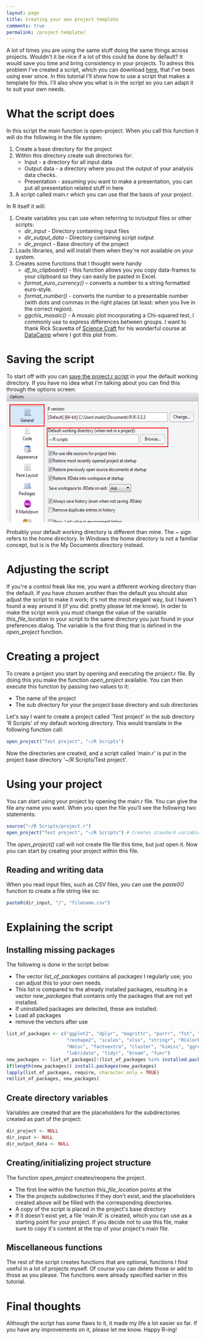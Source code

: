 ```yaml
---
layout: page
title: Creating your own project template
comments: true
permalink: /project-template/
---
```

A lot of times you are using the same stuff doing the same things across projects. Wouldn't it be nice if a lot of this could be done by default? It would save you time and bring consistency in your projects. To adress this problem I've created a script, which you can download [here](https://gist.github.com/mark-me/9815ffab041a5aebd410d21343a8128c/archive/c549cbe56722178053010e47a98c9100b19cbbab.zip), that I've been using ever since. In this tutorial I'll show how to use a script that makes a template for this. I'll also show you what is in the script so you can adapt it to suit your own needs.

# What the script does

In this script the main function is open-project. When you call this function it will do the following in the file system:

1.  Create a base directory for the project
2.  Within this directory create sub directories for:
    *   Input - a directory for all input data
    *   Output data - a directory where you put the output of your analysis data checks.
    *   Presentation - assuming you want to make a presentation, you can put all presentation related stuff in here
3.  A script called main.r which you can use that the basis of your project.

In R itself it will:

1.  Create variables you can use when referring to in/output files or other scripts:
    *   _dir_input_ - Directory containing input files
    *   _dir_output_data_ - Directory containing script output
    *   _dir_project_ - Base directory of the project
2.  Loads libraries, and will install them when they're not available on your system.
3.  Creates some functions that I thought were handy
    *   _df_to_clipboard()_ - this function allows you you copy data-frames to your clipboard so they can easily be pasted in Excel.
    *   _format_euro_currency()_ – converts a number to a string formatted euro-style.
    *   _format_number()_ - converts the number to a presentable number (with dots and commas in the right places (at least: when you live in the correct region).
    *   _ggchis_mosaic()_ - A mosaic plot incorporating a Chi-squared test, I commonly use to express differences between groups. I want to thank Rick Scavetta of [Science Craft](http://www.science-craft.com/) for his wonderful course at [DataCamp](https://www.datacamp.com/courses/data-visualization-with-ggplot2-2) where I got this plot from.

# Saving the script

To start off with you can [save the project.r script](https://github.com/mark-me/The-R-Pages/blob/master/project.r) in your the default working directory. If you have no idea what I'm talking about you can find this through the options screen: 
<img src="/_pages/tutorials/working_directory_setting.png" alt="Character appearance" width="575" height="340" align="centre"/>

Probably your default working directory is different than mine. The ~ sign refers to the home directory. In Windows the home directory is not a familiar concept, but is is the My Documents directory instead. 

# Adjusting the script

If you're a control freak like me, you want a different working directory than the default. If you have chosen another than the default you should also adjust the script to make it work; it's not the most elegant way, but I haven't found a way around it (if you did: pretty please let me know). In order to make the script work you must change the value of the variable _this_file_location_ in your script to the same directory you just found in your preferences dialog. The variable is the first thing that is defined in the _open_project_ function.

# Creating a project

To create a project you start by opening and executing the project.r file. By doing this you make the function _open_project_ available. You can then execute this function by passing two values to it:

*   The name of the project
*   The sub directory for your the project base directory and sub directories

Let's say I want to create a project called 'Test project' in the sub directory 'R Scripts' of my default working directory. This would translate in the following function call: 

```r
open_project("Test project", "~/R Scripts")
```

Now the directories are created, and a script called 'main.r' is put in the project base directory '~/R Scripts/Test project'.

# Using your project

You can start using your project by opening the main.r file. You can give the file any name you want. When you open the file you'll see the following two statements: 

```r
source("~/R Scripts/project.r")
open_project("Test project", "~/R Scripts") # Creates standard variables and functions 
```

The _open_project()_ call will not create file file this time, but just open it. Now you can start by creating your project within this file.

## Reading and writing data

When you read input files, such as CSV files, you can use the _paste0()_ function to create a file string like so: 

```r
paste0(dir_input, "/", "filename.csv")
```

# Explaining the script

## Installing missing packages

The following is done in the script below:

* The vector _list_of_packages_ contains all packages I regularly use; you can adjust this to your own needs. 
* This list is compared to the already installed packages, resulting in a vector _new_packages_ that contains only the packages that are not yet installed. 
* If uninstalled packages are detected, these are installed.
* Load all packages
* remove the vectors after use

```r
list_of_packages <- c("ggplot2", "dplyr", "magrittr", "purrr", "fst", "ggmap", "ggthemes", 
                      "reshape2", "scales", "xlsx", "stringr", "RColorBrewer", "qgraph", 
                      "Hmisc", "factoextra", "cluster", "kimisc", "ggrepel", "class",
                      "lubridate", "tidyr", "broom", "funr")
new_packages <- list_of_packages[!(list_of_packages %in% installed.packages()[,"Package"])]
if(length(new_packages)) install.packages(new_packages)
lapply(list_of_packages, require, character.only = TRUE)
rm(list_of_packages, new_packages)
```

## Create directory variables

Variables are created that are the placeholders for the subdirectories created as part of the project:
```r
dir_project <- NULL
dir_input <- NULL
dir_output_data <- NULL
```

## Creating/initializing project structure

The function _open_project_ creates/reopens the project. 

* The first line within the function _this_file_location_ points at the  
* The the projects subdirectories if they don't exist, and the placeholders created above will be filled with the corresponding directories.
* A copy of the script is placed in the project's base directory
* If it doesn't exist yet, a file 'main.R' is created, which you can use as a starting point for your project. If you decide not to use this file, make sure to copy it's content at the top of your project's main file.

## Miscellaneous functions

The rest of the script creates functions that are optional, functions I find useful in a lot of projects myself. Of course you can delete those or add to those as you please. The functions were already specified earlier in this tutorial.

# Final thoughts

Although the script has some flaws to it, it made my life a lot easier so far. If you have any improvements on it, please let me know. Happy R-ing!
